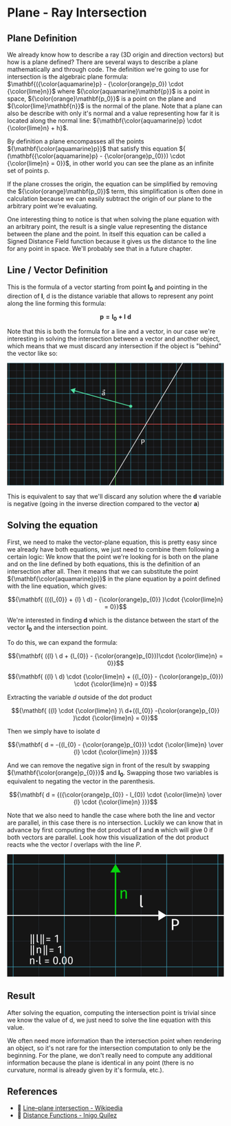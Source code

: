 # Plane - Ray Intersection

## Plane Definition

We already know how to describe a ray (3D origin and direction vectors) but how is a plane defined? There are several ways to describe a plane mathematically and through code. The definition we're going to use for intersection is the algebraic plane formula: $\mathbf{({\color{aquamarine}p} - {\color{orange}p_0}) \cdot {\color{lime}n}}$ where ${\color{aquamarine}\mathbf{p}}$ is a point in space, ${\color{orange}\mathbf{p_0}}$ is a point on the plane and ${\color{lime}\mathbf{n}}$ is the normal of the plane. Note that a plane can also be describe with only it's normal and a value representing how far it is located along the normal line: ${\mathbf{\color{aquamarine}p} \cdot {\color{lime}n} + h}$.

By definition a plane encompasses all the points ${\mathbf{\color{aquamarine}p}}$ that satisfy this equation ${ (\mathbf{{\color{aquamarine}p} - {\color{orange}p_{0}}) \cdot {\color{lime}n} = 0}}$, in other world you can see the plane as an infinite set of points p.

If the plane crosses the origin, the equation can be simplified by removing the ${\color{orange}\mathbf{p_0}}$ term, this simplification is often done in calculation because we can easily subtract the origin of our plane to the arbitrary point we're evaluating.

One interesting thing to notice is that when solving the plane equation with an arbitrary point, the result is a single value representing the distance between the plane and the point. In itself this equation can be called a Signed Distance Field function because it gives us the distance to the line for any point in space. We'll probably see that in a future chapter.

## Line / Vector Definition

This is the formula of a vector starting from point $\mathbf{l_{0}}$ and pointing in the direction of $\mathbf{l}$, d is the distance variable that allows to represent any point along the line forming this formula:

$${\mathbf{ {p} = {l_{0}} + {l} \ d}}$$

Note that this is both the formula for a line and a vector, in our case we're interesting in solving the intersection between a vector and another object, which means that we must discard any intersection if the object is "behind" the vector like so:

![](Media/Recordings/Plane%2001.png)

This is equivalent to say that we'll discard any solution where the $\mathbf{d}$ variable is negative (going in the inverse direction compared to the vector $\mathbf{a}$)

## Solving the equation

First, we need to make the vector-plane equation, this is pretty easy since we already have both equations, we just need to combine them following a certain logic: We know that the point we're looking for is both on the plane and on the line defined by both equations, this is the definition of an intersection after all. Then it means that we can substitute the point ${\mathbf{\color{aquamarine}p}}$ in the plane equation by a point defined with the line equation, which gives:

$${\mathbf{ (({l_{0}} + {l} \ d) - {\color{orange}p_{0}} )\cdot {\color{lime}n} = 0}}$$

We're interested in finding $\mathbf{d}$ which is the distance between the start of the vector $\mathbf{l_{0}}$ and the intersection point.

To do this, we can expand the formula:

$${\mathbf{ ({l} \ d + {l_{0}} - {\color{orange}p_{0}})\cdot {\color{lime}n} = 0}}$$

$${\mathbf{ ({l} \ d) \cdot {\color{lime}n} + ({l_{0}} - {\color{orange}p_{0}}) \cdot {\color{lime}n} = 0}}$$

Extracting the variable $d$ outside of the dot product

$${\mathbf{ ({l} \cdot {\color{lime}n} )\ d+({l_{0}} -{\color{orange}p_{0}} )\cdot {\color{lime}n} = 0}}$$

Then we simply have to isolate d

$${\mathbf{ d = -{(l_{0} - {\color{orange}p_{0}}) \cdot {\color{lime}n}  \over {l} \cdot {\color{lime}n} }}}$$

And we can remove the negative sign in front of the result by swapping ${\mathbf{\color{orange}p_{0}}}$ and $\mathbf{l_0}$. Swapping those two variables is equivalent to negating the vector in the parenthesis.

$${\mathbf{ d = {({\color{orange}p_{0}} - l_{0}) \cdot {\color{lime}n}  \over {l} \cdot {\color{lime}n} }}}$$

Note that we also need to handle the case where both the line and vector are parallel, in this case there is no intersection. Luckily we can know that in advance by first computing the dot product of $\mathbf{l}$ and $\mathbf{n}$ which will give 0 if both vectors are parallel. Look how this visualization of the dot product reacts whe the vector $l$ overlaps with the line $P$.

![](Media/Recordings/Plane%2002.gif)

## Result

After solving the equation, computing the intersection point is trivial since we know the value of d, we just need to solve the line equation with this value.

We often need more information than the intersection point when rendering an object, so it's not rare for the intersection computation to only be the beginning. For the plane, we don't really need to compute any additional information because the plane is identical in any point (there is no curvature, normal is already given by it's formula, etc.).

## References

- 📄 [Line–plane intersection - Wikipedia](https://en.wikipedia.org/wiki/Line%E2%80%93plane_intersection)
- 📄 [Distance Functions - Inigo Quilez](https://iquilezles.org/articles/distfunctions/)
